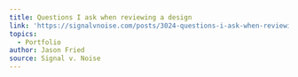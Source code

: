 ```yaml
---
title: Questions I ask when reviewing a design
link: 'https://signalvnoise.com/posts/3024-questions-i-ask-when-reviewing-a-design'
topics:
  - Portfolio
author: Jason Fried
source: Signal v. Noise
---
```



